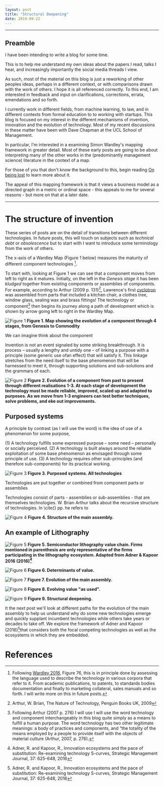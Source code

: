 ```yaml
---
layout: post
title: "Structural Deepening"
date: 2019-09-22
---
```


***

## Preamble

I have been intending to write a blog for some time.

This is to help me understand my own ideas about the papers I read, talks I hear, and increasingly importantly the social media threads I view. 

As such, most of the material on this blog is just a reworking of other peoples ideas, perhaps in a different context, or with comparisons drawn with the work of others. I hope it is all referenced correctly. To this end, I am interested in feedback and input on clarifications, corrections, errata, emendations and so forth. 

I currently work in different fields, from machine learning, to law, and in different contexts from formal education to to working with startups. This blog is focused on my interest in the different mechanisms of invention, innovation and the evolution of technology. Most of my recent discussions in these matter have been with Dave Chapman at the UCL School of Management.    

In particular, I'm interested in a examining Simon Wardley's mapping framework in greater detail. Most of these early posts are going to be about interpreting many of the other works in the (predominantly management science) literature in the context of a map. 

For those of you that don't know the background to this, begin reading  [On being lost](https://medium.com/wardleymaps/on-being-lost-2ef5f05eb1ec) to learn more about it. 

The appeal of this mapping framework is that it views a business model as a directed graph in a metric or ordinal space - this appeals to me for several reasons - but more on that at a later date. 

***

# The structure of invention

These series of posts are on the detail of transitions between different technologies. In future posts, this will touch on subjects such as *technical debt* or *obsolescence* but to start with I want to introduce some terminology from the work of others. 

The x-axis of a Wardley Map (Figure 1 below) measures the maturity of different component technologies [^1].

[^1]: Following [Wardley 2016](https://medium.com/wardleymaps/finding-a-new-purpose-8c60c9484d3b), Figure 76, this is in principle done by assessing the language used to describe the technology in various corpora that refer to it. From academic publications, to patents, to standards bodies documentation and finally to marketing collateral, sales manuals and so forth. I will write more on this in future posts.

To start with, looking at Figure 1 we can see that a component moves from left to right as it matures. Initially, on the left in the *Genesis stage* it has been *kludged* together from existing components or assemblies of components. For example, according to Arthur (2009 p. 131)[^arthur2009], Lawrence's first [cyclotron](https://en.wikipedia.org/wiki/Cyclotron) was assembled from parts that included a kitchen chair, a clothes tree, window glass, sealing wax and brass fittings! The technology or component[^2] then begins its journey along a path of development which is shown by arrow going left to right in the Wardley Map. 

[^2]: Following Arthur (2007 p. 276)[^arthur2007] I will use I will use the word technology and component interchangeably in this blog quite simply as a means to fulfill a human purpose. The word technology has two other legitimate meanings: a body of practices and components, and “the totality of the means employed by a people to provide itself with the objects of material culture (Arthur, 2007, p. 276)[^arthur2007]. 


![Figure 1](/assets/0001_Structural_Deepening_Fig1.png)
**Figure 1. Map showing the evolution of a component through 4 stages, from Genesis to Commodity**

We can imagine think about the component 

Invention is not an event signaled by some striking breakthrough. It is process – usually a lengthy and untidy one – of linking a purpose with a principle (some generic use ofan effect) that will satisfy it. This linkage stretches from the need itself to the base phenomenon that will be harnessed to meet it, through supporting solutions and sub-solutions and the grammars of each.

![Figure 2](/assets/0001_Structural_Deepening_Fig2.png)
**Figure 2. Evolution of a component from past to present through different realisations 1-3. At each stage of development the technology must be made reliable, improved, scaled up and adapted to purposes. As we move from 1-3 engineers can test better techniques, solve problems, and eke out improvements.**


## Purposed systems 

A principle by contrast (as I will use the word) is the idea of use of a phenomenon for some purpose,

(1) A technology fulfills some expressed purpose – some need – personally or socially perceived. (2) A technology is built always around the reliable exploitation of some base phenomenon as envisaged through some principle of use. (3) A technology requires other sub-principles (and therefore sub-components) for its practical working.



![Figure 3](/assets/0001_Structural_Deepening_Fig3.png)
**Figure 3. Purposed systems. All technologies**

Technologies are put together or combined from component parts or assemblies

Technologies consist of parts - assemblies or sub-assemblies - that are themselves technologies. W. Brian Arthur talks about the recursive structure of technologies. In \cite{} pp. he refers to 

![Figure 4](/assets/0001_Structural_Deepening_Fig4.png)
**Figure 4. Structure of the main assembly.**

## An example of Lithography 

![Figure 5](/assets/0001_Structural_Deepening_Fig5.png)
**Figure 5. Semiconductor lithography value chain. Firms mentioned in parenthesis are only representative of the firms participating in the lithography ecosystem. Adapted from Adner & Kapoor 2016 (2016)[^adnerKapoor2016]**

![Figure 6](/assets/0001_Structural_Deepening_Fig6.png)
**Figure 6. Determinants of value.**

![Figure 7](/assets/0001_Structural_Deepening_Fig7.png)
**Figure 7. Evolution of the main assembly.**

![Figure 8](/assets/0001_Structural_Deepening_Fig8.png)
**Figure 8. Evolving value "as used".**

![Figure 9](/assets/0001_Structural_Deepening_Fig9.png)
**Figure 9. Structural deepening.**

It the next post we'll look at different paths for the evolution of the main assembly to help us understand why do some new technologies emerge and quickly supplant incumbent technologies while others take years or decades to take off. We explore the framework of Adner and Kapoor (2016)[^adnerKapoor2016]that considers both the focal competing technologies as well as the ecosystems in which they are embedded.

# References 

[^arthur2007]: Arthur, W. Brian, The Structure of Invention, Research Policy, 36, pages 274-287, 2007 

[^arthur2009]: Arthur, W. Brian, The Nature of Technology, Penguin Books UK, 2009

[^adnerKapoor2016]: Adner, R. and Kapoor, R., Innovation ecosystems and the pace of substitution: Re-examining technology S-curves, Strategic Management Journal, 37: 625-648, 2016  